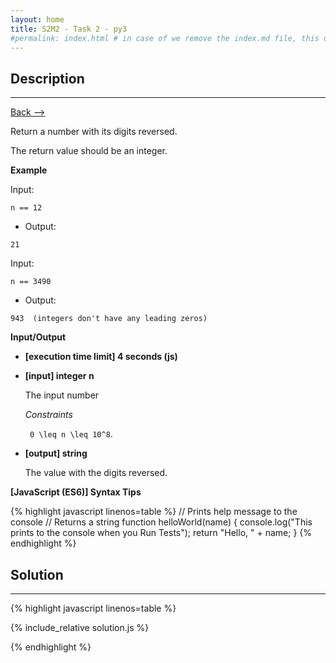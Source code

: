 ```yaml
---
layout: home
title: S2M2 - Task 2 - py3
#permalink: index.html # in case of we remove the index.md file, this doc will be the index page
---
```


<div class="row">
<div class="columnStmt" markdown="1">

##  Description
------

[Back --> ](../README.md)

Return a number with its digits reversed.

The return value should be an integer.

**Example**

Input:

```
n == 12
```

-   Output:

```
21
```

Input:

```
n == 3490
```

-   Output:

```
943  (integers don't have any leading zeros)
```

**Input/Output**

* **[execution time limit] 4 seconds (js)**

* **[input] integer n**

    The input number

    *Constraints*    

    <code type='math/tex'> 0 \leq n \leq 10^8</code>.

* **[output] string**

    The value with the digits reversed.

**[JavaScript (ES6)] Syntax Tips**

{% highlight javascript linenos=table %}
// Prints help message to the console
// Returns a string
function helloWorld(name) {
    console.log("This prints to the console when you Run Tests");
    return "Hello, " + name;
}
{% endhighlight %}

</div>
<div class="columnSol" markdown="1">

## Solution
------

{% highlight javascript linenos=table %}

{% include_relative solution.js %}

{% endhighlight %}

</div>
</div>